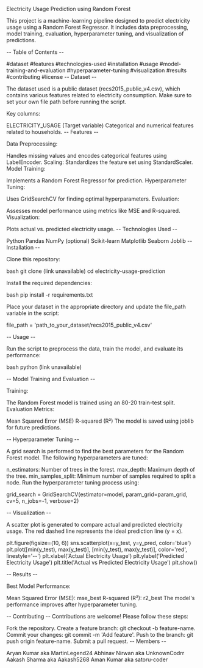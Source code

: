 Electricity Usage Prediction using Random Forest

This project is a machine-learning pipeline designed to predict electricity usage using a Random Forest Regressor. It includes data preprocessing, model training, evaluation, hyperparameter tuning, and visualization of predictions.

-- Table of Contents --

#dataset
#features
#technologies-used
#installation
#usage
#model-training-and-evaluation
#hyperparameter-tuning
#visualization
#results
#contributing
#license
-- Dataset --

The dataset used is a public dataset (recs2015_public_v4.csv), which contains various features related to electricity consumption. Make sure to set your own file path before running the script.

Key columns:

ELECTRICITY_USAGE (Target variable)
Categorical and numerical features related to households.
-- Features --

Data Preprocessing:

Handles missing values and encodes categorical features using LabelEncoder.
Scaling: Standardizes the feature set using StandardScaler.
Model Training:

Implements a Random Forest Regressor for prediction.
Hyperparameter Tuning:

Uses GridSearchCV for finding optimal hyperparameters.
Evaluation:

Assesses model performance using metrics like MSE and R-squared.
Visualization:

Plots actual vs. predicted electricity usage.
-- Technologies Used --

Python
Pandas
NumPy (optional)
Scikit-learn
Matplotlib
Seaborn
Joblib
-- Installation --

Clone this repository:

bash git clone (link unavailable) cd electricity-usage-prediction

Install the required dependencies:

bash pip install -r requirements.txt

Place your dataset in the appropriate directory and update the file_path variable in the script:

file_path = 'path_to_your_dataset/recs2015_public_v4.csv'

-- Usage --

Run the script to preprocess the data, train the model, and evaluate its performance:

bash python (link unavailable)

-- Model Training and Evaluation --

Training:

The Random Forest model is trained using an 80-20 train-test split.
Evaluation Metrics:

Mean Squared Error (MSE)
R-squared (R²)
The model is saved using joblib for future predictions.

-- Hyperparameter Tuning --

A grid search is performed to find the best parameters for the Random Forest model. The following hyperparameters are tuned:

n_estimators: Number of trees in the forest.
max_depth: Maximum depth of the tree.
min_samples_split: Minimum number of samples required to split a node.
Run the hyperparameter tuning process using:

grid_search = GridSearchCV(estimator=model, param_grid=param_grid, cv=5, n_jobs=-1, verbose=2)

-- Visualization --

A scatter plot is generated to compare actual and predicted electricity usage. The red dashed line represents the ideal prediction line (y = x).

plt.figure(figsize=(10, 6)) sns.scatterplot(x=y_test, y=y_pred, color='blue') plt.plot([min(y_test), max(y_test)], [min(y_test), max(y_test)], color='red', linestyle='--') plt.xlabel('Actual Electricity Usage') plt.ylabel('Predicted Electricity Usage') plt.title('Actual vs Predicted Electricity Usage') plt.show()

-- Results --

Best Model Performance:

Mean Squared Error (MSE): mse_best
R-squared (R²): r2_best
The model's performance improves after hyperparameter tuning.

-- Contributing -- Contributions are welcome! Please follow these steps:

Fork the repository.
Create a feature branch: git checkout -b feature-name.
Commit your changes: git commit -m 'Add feature'.
Push to the branch: git push origin feature-name.
Submit a pull request.
-- Members --

Aryan Kumar aka MartinLegend24
Abhinav Nirwan aka UnknownCodrr
Aakash Sharma aka Aakash5268
Aman Kumar aka satoru-coder
